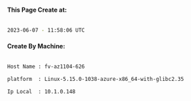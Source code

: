 
   
#### This Page Create at:

```bash

2023-06-07 - 11:58:06 UTC

```

#### Create By Machine:

```bash

Host Name : fv-az1104-626

platform  : Linux-5.15.0-1038-azure-x86_64-with-glibc2.35

Ip Local  : 10.1.0.148

```

